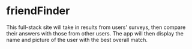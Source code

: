 # friendFinder
This full-stack site will take in results from users' surveys, then compare their answers with those from other users. The app will then display the name and picture of the user with the best overall match.
